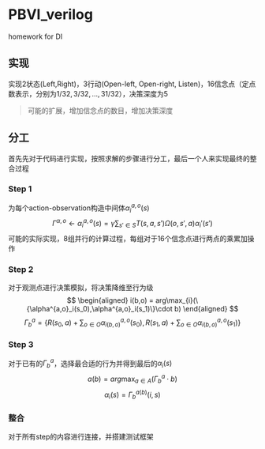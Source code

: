 # PBVI_verilog
homework for DI

## 实现
实现2状态(Left,Right)，3行动(Open-left, Open-right, Listen)，16信念点（定点数表示，分别为$1/32,3/32,...,31/32$），决策深度为5

> 可能的扩展，增加信念点的数目，增加决策深度
## 分工
首先先对于代码进行实现，按照求解的步骤进行分工，最后一个人来实现最终的整合过程
### Step 1
为每个action-observation构造中间体$\alpha_i^{a,o}(s)$
$$
\Gamma^{\alpha,o} \leftarrow \alpha_i^{a,o}(s) = \gamma\sum_{s'\in S}T(s,a,s')\Omega(o,s',a)\alpha_i'(s')
$$
可能的实际实现，8组并行的计算过程，每组对于16个信念点进行两点的乘累加操作
### Step 2
对于观测点进行决策模拟，将决策降维至行为级
$$
\begin{aligned}
i(b,o) = arg\max_{i}(\{\alpha^{a,o}_i(s_0),\alpha^{a,o}_i(s_1)\}\cdot b)
\end{aligned}
$$
$$\Gamma^a_b = \{R(s_0,a) + \sum_{o\in O}\alpha_{i(b,o)}^{a,o}(s_0),R(s_1,a) + \sum_{o\in O}\alpha_{i(b,o)}^{a,o}(s_1)\}$$

### Step 3
对于已有的$\Gamma^a_b$，选择最合适的行为并得到最后的$\alpha_i(s)$
$$a(b) = arg \max_{a\in A}(\Gamma^a_b\cdot b)$$
$$\alpha_i(s) = \Gamma^{a(b)}_b(i,s)$$

### 整合

对于所有step的内容进行连接，并搭建测试框架
